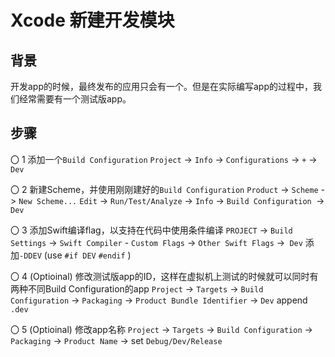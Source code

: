 # Xcode 新建开发模块

## 背景

开发app的时候，最终发布的应用只会有一个。但是在实际编写app的过程中，我们经常需要有一个测试版app。

## 步骤

〇 1 添加一个`Build Configuration`
`Project` -> `Info` -> `Configurations` -> `+` -> `Dev`

〇 2 新建Scheme，并使用刚刚建好的`Build Configuration`
`Product` -> `Scheme` -> `New Scheme...`
`Edit` -> `Run/Test/Analyze` -> `Info` -> `Build Configuration `-> `Dev`

〇 3 添加Swift编译flag，以支持在代码中使用条件编译
 `PROJECT` -> `Build Settings` -> `Swift Compiler` - `Custom Flags` -> `Other Swift Flags` ->` Dev` 添加`-DDEV` (use `#if DEV` `#endif` )

〇 4 (Optioinal) 修改测试版app的ID，这样在虚拟机上测试的时候就可以同时有两种不同Build Configuration的app
`Project` -> `Targets` -> `Build Configuration` -> `Packaging` -> `Product Bundle Identifier` -> `Dev` append `.dev`

〇 5 (Optioinal) 修改app名称
`Project` -> `Targets` -> `Build Configuration` -> `Packaging` -> `Product Name` -> set `Debug/Dev/Release`